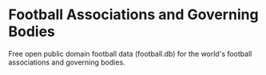 # Football Associations and Governing Bodies

Free open public domain football data (football.db)
for the world's football associations and governing bodies.



